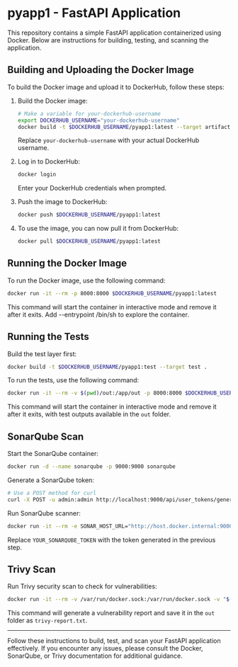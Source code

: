 
# pyapp1 - FastAPI Application

This repository contains a simple FastAPI application containerized using Docker. Below are instructions for building, testing, and scanning the application.

## Building and Uploading the Docker Image

To build the Docker image and upload it to DockerHub, follow these steps:

1. Build the Docker image:
   ```bash
   # Make a variable for your-dockerhub-username
   export DOCKERHUB_USERNAME="your-dockerhub-username"
   docker build -t $DOCKERHUB_USERNAME/pyapp1:latest --target artifact .
   ```
   Replace `your-dockerhub-username` with your actual DockerHub username.

2. Log in to DockerHub:
   ```bash
   docker login
   ```
   Enter your DockerHub credentials when prompted.

3. Push the image to DockerHub:
   ```bash
   docker push $DOCKERHUB_USERNAME/pyapp1:latest
   ```

4. To use the image, you can now pull it from DockerHub:
   ```bash
   docker pull $DOCKERHUB_USERNAME/pyapp1:latest
   ```

## Running the Docker Image

To run the Docker image, use the following command:
```bash
docker run -it --rm -p 8000:8000 $DOCKERHUB_USERNAME/pyapp1:latest
```

This command will start the container in interactive mode and remove it after it exits. Add --entrypoint /bin/sh to explore the container.

## Running the Tests

Build the test layer first:
```bash
docker build -t $DOCKERHUB_USERNAME/pyapp1:test --target test .
```

To run the tests, use the following command:
```bash
docker run -it --rm -v $(pwd)/out:/app/out -p 8000:8000 $DOCKERHUB_USERNAME/pyapp1:test
```

This command will start the container in interactive mode and remove it after it exits, with test outputs available in the `out` folder.

## SonarQube Scan

Start the SonarQube container:
```bash
docker run -d --name sonarqube -p 9000:9000 sonarqube
```

Generate a SonarQube token:
```bash
# Use a POST method for curl
curl -X POST -u admin:admin http://localhost:9000/api/user_tokens/generate?name=sonarqube-scanner
```

Run SonarQube scanner:
```bash
docker run -it --rm -e SONAR_HOST_URL="http://host.docker.internal:9000" -e SONAR_TOKEN="YOUR_SONARQUBE_TOKEN" -v "$(pwd):/usr/src" sonarsource/sonar-scanner-cli
```
Replace `YOUR_SONARQUBE_TOKEN` with the token generated in the previous step.

## Trivy Scan

Run Trivy security scan to check for vulnerabilities:
```bash
docker run -it --rm -v /var/run/docker.sock:/var/run/docker.sock -v "$(pwd)/out:/out" aquasec/trivy image --format table --output /out/trivy-report.txt --scanners vuln $DOCKERHUB_USERNAME/pyapp1:latest
```

This command will generate a vulnerability report and save it in the `out` folder as `trivy-report.txt`.

---

Follow these instructions to build, test, and scan your FastAPI application effectively. If you encounter any issues, please consult the Docker, SonarQube, or Trivy documentation for additional guidance.
